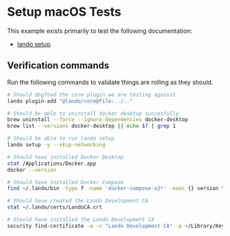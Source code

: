# Setup macOS Tests

This example exists primarily to test the following documentation:

* [lando setup](https://docs.lando.dev/cli/setup.html)

## Verification commands

Run the following commands to validate things are rolling as they should.

```bash
# Should dogfood the core plugin we are testing against
lando plugin-add "@lando/core@file:../.."

# Should be able to uninstall docker desktop succesfully
brew uninstall --force --ignore-dependencies docker-desktop
brew list --versions docker-desktop || echo $? | grep 1

# Should be able to run lando setup
lando setup -y --skip-networking

# Should have installed Docker Desktop
stat /Applications/Docker.app
docker --version

# Should have installed Docker Compose
find ~/.lando/bin -type f -name 'docker-compose-v2*' -exec {} version \;

# Should have created the Lando Development CA
stat ~/.lando/certs/LandoCA.crt

# Should have installed the Lando Development CA
security find-certificate -a -c "Lando Development CA" -p ~/Library/Keychains/login.keychain-db
